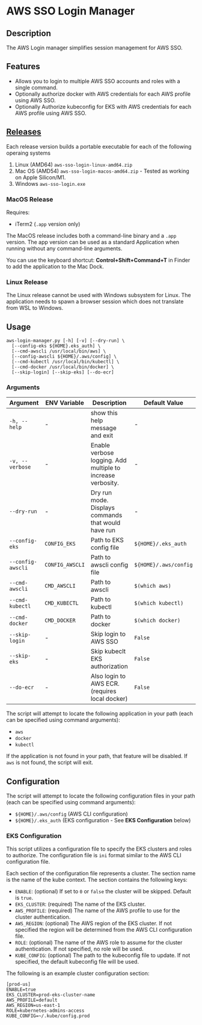 # AWS SSO Login Manager

## Description
The AWS Login manager simplifies session management for AWS SSO.

## Features
- Allows you to login to multiple AWS SSO accounts and roles with a single command.
- Optionally authorize docker with AWS credentials for each AWS profile using AWS SSO.
- Optionally Authorize kubeconfig for EKS with AWS credentials for each AWS profile using AWS SSO.

## [Releases](https://github.com/revealdata/aws-sso-login/releases)
Each release version builds a portable executable for each of the following operaing systems
1. Linux (AMD64) `aws-sso-login-linux-amd64.zip`
1. Mac OS (AMD54) `aws-sso-login-macos-amd64.zip` - Tested as working on Apple Silicon/M1.
1. Windows `aws-sso-login.exe`

### MacOS Release
Requires:
- iTerm2 (`.app` version only)

The MacOS release includes both a command-line binary and a `.app` version. The app version can be used as a standard Application when running without any command-line arguments. 

You can use the keyboard shortcut: **Control+Shift+Command+T** in Finder to add the application to the Mac Dock.

### Linux Release
The Linux release cannot be used with Windows subsystem for Linux. The application needs to spawn a browser session which does not translate from WSL to Windows.


## Usage
```
aws-login-manager.py [-h] [-v] [--dry-run] \
  [--config-eks ${HOME}.eks_auth] \
  [--cmd-awscli /usr/local/bin/aws] \
  [--config-awscli ${HOME}/.aws/config] \
  [--cmd-kubectl /usr/local/bin/kubectl] \
  [--cmd-docker /usr/local/bin/docker] \
  [--skip-login] [--skip-eks] [--do-ecr] 
```

### Arguments
| Argument | ENV Variable| Description | Default Value |
| -------- |------------ | ----------- | ------------- |
| `-h, --help` | - | show this help message and exit | - |
| `-v, --verbose` | - | Enable verbose logging. Add multiple to increase verbosity. | - |
| `--dry-run` | - | Dry run mode. Displays commands that would have run | - |
| `--config-eks` | `CONFIG_EKS` | Path to EKS config file | `${HOME}/.eks_auth` |
| `--config-awscli` | `CONFIG_AWSCLI` | Path to awscli config file | `${HOME}/.aws/config` |
| `--cmd-awscli` | `CMD_AWSCLI` | Path to awscli | `$(which aws)` |
| `--cmd-kubectl` | `CMD_KUBECTL` | Path to kubectl | `$(which kubectl)` |
| `--cmd-docker` | `CMD_DOCKER` | Path to docker | `$(which docker)` |
| `--skip-login` | - | Skip login to AWS SSO | `False` |
| `--skip-eks` | - | Skip kubeclt EKS authorization | `False` |
| `--do-ecr` | - | Also login to AWS ECR. (requires local docker) | `False` |



The script will attempt to locate the following application in your path (each can be specified using command arguments):
- `aws`
- `docker`
- `kubectl`

If the application is not found in your path, that feature will be disabled. If `aws` is not found, the script will exit.

## Configuration
The script will attempt to locate the following configuration files in your path (each can be specified using command arguments):
- `${HOME}/.aws/config` (AWS CLI configuration)
- `${HOME}/.eks_auth` (EKS configuration - See **EKS Configuration** below)


### EKS Configuration
This script utilizes a configuration file to specify the EKS clusters and roles to authorize. The configuration file is `ini` format similar to the AWS CLI configuration file. 

Each section of the configuration file represents a cluster. The section name is the name of the kube context. The section contains the following keys:
 - `ENABLE`: (optional) If set to `0` or `false` the cluster will be skipped. Default is `true`.
 - `EKS_CLUSTER`: (required) The name of the EKS cluster.
 - `AWS_PROFILE`: (required) The name of the AWS profile to use for the cluster authentication.
 - `AWS_REGION`: (optional) The AWS region of the EKS cluster. If not specified the region will be determined from the AWS CLI configuration file.
 - `ROLE`: (optional) The name of the AWS role to assume for the cluster authentication. If not specified, no role will be used.
 - `KUBE_CONFIG`: (optional) The path to the kubeconfig file to update. If not specified, the default kubeconfig file will be used.

The following is an example cluster configuration section:
```
[prod-us]
ENABLE=true
EKS_CLUSTER=prod-eks-cluster-name
AWS_PROFILE=default
AWS_REGION=us-east-1
ROLE=kubernetes-admins-access
KUBE_CONFIG=~/.kube/config.prod
```

